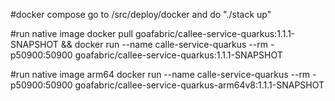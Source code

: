 #docker compose
go to /src/deploy/docker and do "./stack up"

#run native image
docker pull goafabric/callee-service-quarkus:1.1.1-SNAPSHOT && docker run --name calle-service-quarkus --rm -p50900:50900 goafabric/callee-service-quarkus:1.1.1-SNAPSHOT

#run native image arm64
docker run --name calle-service-quarkus --rm -p50900:50900 goafabric/callee-service-quarkus-arm64v8:1.1.1-SNAPSHOT

